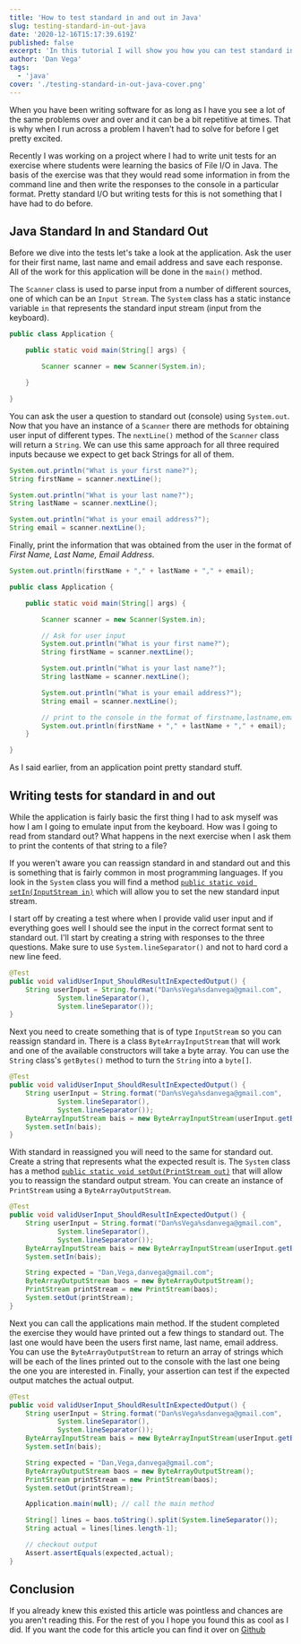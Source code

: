```yaml
---
title: 'How to test standard in and out in Java'
slug: testing-standard-in-out-java
date: '2020-12-16T15:17:39.619Z'
published: false
excerpt: 'In this tutorial I will show you how you can test standard in and out in Java.'
author: 'Dan Vega'
tags:
  - 'java'
cover: './testing-standard-in-out-java-cover.png'
---
```


When you have been writing software for as long as I have you see a lot of the same problems over and over and it can be a bit repetitive at times. That is why when I run across a problem I haven't had to solve for before I get pretty excited.

Recently I was working on a project where I had to write unit tests for an exercise where students were learning the basics of File I/O in Java. The basis of the exercise was that they would read some information in from the command line and then write the responses to the console in a particular format. Pretty standard I/O but writing tests for this is not something that I have had to do before.

## Java Standard In and Standard Out

Before we dive into the tests let's take a look at the application. Ask the user for their first name, last name and email address and save each response. All of the work for this application will be done in the `main()` method.

The `Scanner` class is used to parse input from a number of different sources, one of which can be an `Input Stream`. The `System` class has a static instance variable `in` that represents the standard input stream (input from the keyboard).

```java
public class Application {

    public static void main(String[] args) {

        Scanner scanner = new Scanner(System.in);

    }

}
```

You can ask the user a question to standard out (console) using `System.out`. Now that you have an instance of a `Scanner` there are methods for obtaining user input of different types. The `nextLine()` method of the `Scanner` class will return a `String`. We can use this same approach for all three required inputs because we expect to get back Strings for all of them.

```java
System.out.println("What is your first name?");
String firstName = scanner.nextLine();

System.out.println("What is your last name?");
String lastName = scanner.nextLine();

System.out.println("What is your email address?");
String email = scanner.nextLine();
```

Finally, print the information that was obtained from the user in the format of _First Name, Last Name, Email Address_.

```java
System.out.println(firstName + "," + lastName + "," + email);
```


```java
public class Application {

    public static void main(String[] args) {

        Scanner scanner = new Scanner(System.in);

        // Ask for user input
        System.out.println("What is your first name?");
        String firstName = scanner.nextLine();

        System.out.println("What is your last name?");
        String lastName = scanner.nextLine();

        System.out.println("What is your email address?");
        String email = scanner.nextLine();

        // print to the console in the format of firstname,lastname,email
        System.out.println(firstName + "," + lastName + "," + email);
    }

}
```

As I said earlier, from an application point pretty standard stuff.

## Writing tests for standard in and out

While the application is fairly basic the first thing I had to ask myself was how I am I going to emulate input from the keyboard. How was I going to read from standard out? What happens in the next exercise when I ask them to print the contents of that string to a file?

If you weren't aware you can reassign standard in and standard out and this is something that is fairly common in most programming languages. If you look in the `System` class you will find a method [`public static void setIn(InputStream in)`](https://docs.oracle.com/en/java/javase/11/docs/api/java.base/java/lang/System.html#setIn(java.io.InputStream)) which will allow you to set the new standard input stream.

I start off by creating a test where when I provide valid user input and if everything goes well I should see the input in the correct format sent to standard out. I'll start by creating a string with responses to the three questions. Make sure to use `System.lineSeparator()` and not to hard cord a new line feed.

```java
@Test
public void validUserInput_ShouldResultInExpectedOutput() {
    String userInput = String.format("Dan%sVega%sdanvega@gmail.com",
            System.lineSeparator(),
            System.lineSeparator());
}
```

Next you need to create something that is of type `InputStream` so you can reassign standard in. There is a class `ByteArrayInputStream` that will work and one of the available constructors will take a byte array. You can use the `String` class's `getBytes()` method to turn the `String` into a `byte[]`.

```java
@Test
public void validUserInput_ShouldResultInExpectedOutput() {
    String userInput = String.format("Dan%sVega%sdanvega@gmail.com",
            System.lineSeparator(),
            System.lineSeparator());
    ByteArrayInputStream bais = new ByteArrayInputStream(userInput.getBytes());
    System.setIn(bais);
}
```

With standard in reassigned you will need to the same for standard out. Create a string that represents what the expected result is. The `System` class has a method [`public static void setOut(PrintStream out)`](https://docs.oracle.com/en/java/javase/11/docs/api/java.base/java/lang/System.html#setOut(java.io.PrintStream)) that will allow you to reassign the standard output stream. You can create an instance of `PrintStream` using a `ByteArrayOutputStream`.

```java
@Test
public void validUserInput_ShouldResultInExpectedOutput() {
    String userInput = String.format("Dan%sVega%sdanvega@gmail.com",
            System.lineSeparator(),
            System.lineSeparator());
    ByteArrayInputStream bais = new ByteArrayInputStream(userInput.getBytes());
    System.setIn(bais);

    String expected = "Dan,Vega,danvega@gmail.com";
    ByteArrayOutputStream baos = new ByteArrayOutputStream();
    PrintStream printStream = new PrintStream(baos);
    System.setOut(printStream);
}
```

Next you can call the applications main method. If the student completed the exercise they would have printed out a few things to standard out. The last one would have been the users first name, last name, email address. You can use the `ByteArrayOutputStream` to return an array of strings which will be each of the lines printed out to the console with the last one being the one you are interested in. Finally, your assertion can test if the expected output matches the actual output.

```java
@Test
public void validUserInput_ShouldResultInExpectedOutput() {
    String userInput = String.format("Dan%sVega%sdanvega@gmail.com",
            System.lineSeparator(),
            System.lineSeparator());
    ByteArrayInputStream bais = new ByteArrayInputStream(userInput.getBytes());
    System.setIn(bais);

    String expected = "Dan,Vega,danvega@gmail.com";
    ByteArrayOutputStream baos = new ByteArrayOutputStream();
    PrintStream printStream = new PrintStream(baos);
    System.setOut(printStream);

    Application.main(null); // call the main method

    String[] lines = baos.toString().split(System.lineSeparator());
    String actual = lines[lines.length-1];

    // checkout output
    Assert.assertEquals(expected,actual);
}
```

## Conclusion

If you already knew this existed this article was pointless and chances are you aren't reading this. For the rest of you I hope you found this as cool as I did. If you want the code for this article you can find it over on [Github](https://github.com/danvega/sys-in-out-tests)
